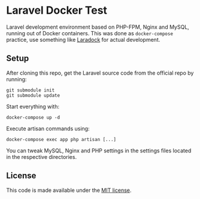 # Laravel Docker Test

Laravel development environment based on PHP-FPM, Nginx and MySQL, running out of Docker containers. This was done as `docker-compose` practice, use something like [Laradock](http://laradock.io/) for actual development.

## Setup

After cloning this repo, get the Laravel source code from the official repo by running:

    git submodule init
    git submodule update

Start everything with:

    docker-compose up -d

Execute artisan commands using:

    docker-compose exec app php artisan [...]

You can tweak MySQL, Nginx and PHP settings in the settings files located in the respective directories.

## License

This code is made available under the [MIT license](https://opensource.org/licenses/MIT).
